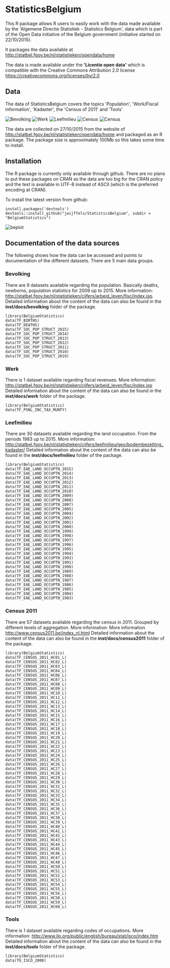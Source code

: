 # StatisticsBelgium

This R package allows R users to easily work with the data made available by the 'Algemene Directie Statistiek - Statistics Belgium', data which is part of the Open Data initiative of the Belgium government (initiative started on 22/10/2015).

It packages the data available at http://statbel.fgov.be/nl/statistieken/opendata/home

The data is made available under the **'Licentie open data'** which is compatible with the Creative Commons Attribution 2.0 license https://creativecommons.org/licenses/by/2.0


## Data
The data of StatisticsBelgium covers the topics 'Population', 'Work/Fiscal information', 'Kadaster', the 'Census of 2011' and 'Tools'

![Bevolking](img/1_tcm325-268333.png)
![Werk](img/8_nl_g_tcm325-268329.png)
![Leefmilieu](img/2_tcm325-268346.png)
![Census](img/census2_tcm325-272387.png)
![Census](img/Tools2_tcm325-272591.png)

The data are collected on 27/10/2015 from the website of http://statbel.fgov.be/nl/statistieken/opendata/home and packaged as an R package. The package size is approximately 100Mb so this takes some time to install.


## Installation

The R package is currently only available through github. There are no plans to put these packages on CRAN as the data are too big for the CRAN policy and the text is available in UTF-8 instead of ASCII (which is the preferred encoding at CRAN).


To install the latest version from github:
```
install.packages('devtools')
devtools::install_github("jwijffels/StatisticsBelgium", subdir = "BelgiumStatistics")
```

![beplot](img/beplot.PNG)


## Documentation of the data sources
The following shows how the data can be accessed and points to documentation of the different datasets. There are 5 main data groups.

### Bevolking
There are 9 datasets available regarding the population. Basically deaths, newborns, population statistics for 2009 up to 2015. 
More information: http://statbel.fgov.be/nl/statistieken/cijfers/arbeid_leven/fisc/index.jsp.
Detailed information about the content of the data can also be found in the **inst/docs/bevolking** folder of the package.
```
library(BelgiumStatistics)
data(TF_BIRTHS) 
data(TF_DEATHS) 
data(TF_SOC_POP_STRUCT_2015) 
data(TF_SOC_POP_STRUCT_2014)
data(TF_SOC_POP_STRUCT_2013) 
data(TF_SOC_POP_STRUCT_2012) 
data(TF_SOC_POP_STRUCT_2011) 
data(TF_SOC_POP_STRUCT_2010) 
data(TF_SOC_POP_STRUCT_2019) 
```

### Werk
There is 1 dataset available regarding fiscal revenues. 
More information: http://statbel.fgov.be/nl/statistieken/cijfers/arbeid_leven/fisc/index.jsp
Detailed information about the content of the data can also be found in the **inst/docs/werk** folder of the package.
```
library(BelgiumStatistics)
data(TF_PSNL_INC_TAX_MUNTY) 
```

### Leefmilieu
There are 30 datasets available regarding the land occupation. From the periods 1983 up to 2015. 
More information: http://statbel.fgov.be/nl/statistieken/cijfers/leefmilieu/geo/bodembezetting_kadaster/
Detailed information about the content of the data can also be found in the **inst/docs/leefmilieu** folder of the package.
```
library(BelgiumStatistics)
data(TF_EAE_LAND_OCCUPTN_2015) 
data(TF_EAE_LAND_OCCUPTN_2014) 
data(TF_EAE_LAND_OCCUPTN_2013) 
data(TF_EAE_LAND_OCCUPTN_2012) 
data(TF_EAE_LAND_OCCUPTN_2011) 
data(TF_EAE_LAND_OCCUPTN_2010) 
data(TF_EAE_LAND_OCCUPTN_2009) 
data(TF_EAE_LAND_OCCUPTN_2008) 
data(TF_EAE_LAND_OCCUPTN_2007) 
data(TF_EAE_LAND_OCCUPTN_2005) 
data(TF_EAE_LAND_OCCUPTN_2004) 
data(TF_EAE_LAND_OCCUPTN_2002) 
data(TF_EAE_LAND_OCCUPTN_2001) 
data(TF_EAE_LAND_OCCUPTN_2000) 
data(TF_EAE_LAND_OCCUPTN_1999) 
data(TF_EAE_LAND_OCCUPTN_1998) 
data(TF_EAE_LAND_OCCUPTN_1997) 
data(TF_EAE_LAND_OCCUPTN_1996) 
data(TF_EAE_LAND_OCCUPTN_1995) 
data(TF_EAE_LAND_OCCUPTN_1994) 
data(TF_EAE_LAND_OCCUPTN_1993) 
data(TF_EAE_LAND_OCCUPTN_1991) 
data(TF_EAE_LAND_OCCUPTN_1990) 
data(TF_EAE_LAND_OCCUPTN_1989) 
data(TF_EAE_LAND_OCCUPTN_1988) 
data(TF_EAE_LAND_OCCUPTN_1987) 
data(TF_EAE_LAND_OCCUPTN_1986) 
data(TF_EAE_LAND_OCCUPTN_1985) 
data(TF_EAE_LAND_OCCUPTN_1984) 
data(TF_EAE_LAND_OCCUPTN_1983) 
```


### Census 2011
There are 57 datasets available regarding the census in 2011. Grouped by different levels of aggregation.
More information: More information http://www.census2011.be/index_nl.html
Detailed information about the content of the data can also be found in the **inst/docs/census2011** folder of the package.
```
library(BelgiumStatistics)
data(TF_CENSUS_2011_HC01_L) 
data(TF_CENSUS_2011_HC02_L) 
data(TF_CENSUS_2011_HC03_L) 
data(TF_CENSUS_2011_HC04_L) 
data(TF_CENSUS_2011_HC06_L) 
data(TF_CENSUS_2011_HC07_L) 
data(TF_CENSUS_2011_HC08_L) 
data(TF_CENSUS_2011_HC09_L) 
data(TF_CENSUS_2011_HC10_L) 
data(TF_CENSUS_2011_HC11_L) 
data(TF_CENSUS_2011_HC12_L) 
data(TF_CENSUS_2011_HC13_L) 
data(TF_CENSUS_2011_HC14_L) 
data(TF_CENSUS_2011_HC15_L) 
data(TF_CENSUS_2011_HC16_L) 
data(TF_CENSUS_2011_HC17_L) 
data(TF_CENSUS_2011_HC18_L) 
data(TF_CENSUS_2011_HC19_L) 
data(TF_CENSUS_2011_HC20_L) 
data(TF_CENSUS_2011_HC21_L) 
data(TF_CENSUS_2011_HC22_L) 
data(TF_CENSUS_2011_HC23_L) 
data(TF_CENSUS_2011_HC24_L) 
data(TF_CENSUS_2011_HC25_L) 
data(TF_CENSUS_2011_HC26_L) 
data(TF_CENSUS_2011_HC27_L) 
data(TF_CENSUS_2011_HC28_L) 
data(TF_CENSUS_2011_HC29_L) 
data(TF_CENSUS_2011_HC30_L) 
data(TF_CENSUS_2011_HC31_L) 
data(TF_CENSUS_2011_HC32_L) 
data(TF_CENSUS_2011_HC33_L) 
data(TF_CENSUS_2011_HC34_L) 
data(TF_CENSUS_2011_HC35_L) 
data(TF_CENSUS_2011_HC36_L) 
data(TF_CENSUS_2011_HC37_L) 
data(TF_CENSUS_2011_HC38_L) 
data(TF_CENSUS_2011_HC39_L) 
data(TF_CENSUS_2011_HC40_L) 
data(TF_CENSUS_2011_HC41_L) 
data(TF_CENSUS_2011_HC42_L) 
data(TF_CENSUS_2011_HC43_L) 
data(TF_CENSUS_2011_HC44_L) 
data(TF_CENSUS_2011_HC45_L) 
data(TF_CENSUS_2011_HC46_L) 
data(TF_CENSUS_2011_HC47_L) 
data(TF_CENSUS_2011_HC48_L) 
data(TF_CENSUS_2011_HC50_L) 
data(TF_CENSUS_2011_HC51_L) 
data(TF_CENSUS_2011_HC52_L) 
data(TF_CENSUS_2011_HC53_L) 
data(TF_CENSUS_2011_HC54_L) 
data(TF_CENSUS_2011_HC55_L) 
data(TF_CENSUS_2011_HC56_L) 
data(TF_CENSUS_2011_HC58_L) 
data(TF_CENSUS_2011_HC59_L) 
data(TF_CENSUS_2011_HC60_L) 
```


### Tools
There is 1 dataset available regarding codes of occupations. 
More information: http://www.ilo.org/public/english/bureau/stat/isco/index.htm
Detailed information about the content of the data can also be found in the **inst/docs/tools** folder of the package.
```
library(BelgiumStatistics)
data(TU_ISCO_2008)
```

